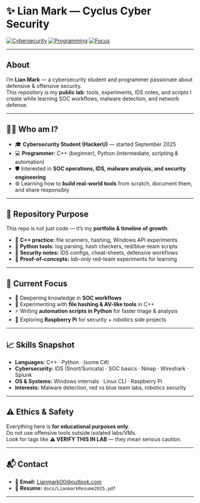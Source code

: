 # ✨ Lian Mark — Cyclus Cyber Security  

[![Cybersecurity](https://img.shields.io/badge/Role-Cybersecurity%20Student-blue?style=flat-square&logo=hackaday)](#)
[![Programming](https://img.shields.io/badge/Skills-C++%20|%20Python-green?style=flat-square&logo=codeforces)](#)
[![Focus](https://img.shields.io/badge/Focus-Security%20Engineering-red?style=flat-square&logo=shield)](#)

---

## About
I’m **Lian Mark** — a cybersecurity student and programmer passionate about defensive & offensive security.  
This repository is my **public lab**: tools, experiments, IDS notes, and scripts I create while learning SOC workflows, malware detection, and network defense.

---

## 🧑‍💻 Who am I?
- 🎓 **Cybersecurity Student (HackerU)** — started September 2025  
- 💻 **Programmer:** C++ (beginner), Python (intermediate, scripting & automation)  
- 🛡️ Interested in **SOC operations, IDS, malware analysis, and security engineering**  
- ⚙️ Learning how to **build real-world tools** from scratch, document them, and share responsibly  

---

## 📂 Repository Purpose
This repo is not just code — it’s my **portfolio & timeline of growth**:
- 🔹 **C++ practice:** file scanners, hashing, Windows API experiments  
- 🔹 **Python tools:** log parsing, hash checkers, red/blue-team scripts  
- 🔹 **Security notes:** IDS configs, cheat-sheets, defensive workflows  
- 🔹 **Proof-of-concepts:** *lab-only* red-team experiments for learning  

---

## 🚀 Current Focus
- 📖 Deepening knowledge in **SOC workflows** 
- 🧪 Experimenting with **file hashing & AV-like tools** in C++  
- ⚡ Writing **automation scripts in Python** for faster triage & analysis  
- 🤖 Exploring **Raspberry Pi** for security + robotics side projects  

---

## 📈 Skills Snapshot
- **Languages:** C++ · Python · (some C#)  
- **Cybersecurity:** IDS (Snort/Suricata) · SOC basics · Nmap · Wireshark · Splunk  
- **OS & Systems:** Windows internals · Linux CLI · Raspberry Pi  
- **Interests:** Malware detection, red vs blue team labs, robotics security  

---

## ⚠️ Ethics & Safety
Everything here is **for educational purposes only**.  
Do not use offensive tools outside isolated labs/VMs.  
Look for tags like **⚠️ VERIFY THIS IN LAB** — they mean serious caution.

---

## 📬 Contact
- 📧 **Email:** Lianmark00@outlook.com  
- 📄 **Resume:** `docs/LianmarkResume2025.pdf`  

---
